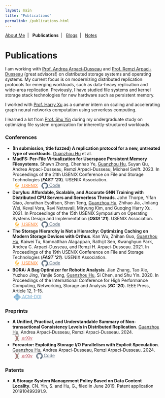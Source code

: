 ```yaml
---
layout: main
title: "Publications"
permalink: /publications.html
---
```


<p class="navigation-bar">
  <a href="/index.html">About Me</a>&nbsp;&nbsp;|&nbsp;&nbsp;
  <b>Publications</b>&nbsp;&nbsp;|&nbsp;&nbsp;
  <a href="/blogs.html">Blogs</a>&nbsp;&nbsp;|&nbsp;&nbsp;
  <a href="/notes.html">Notes</a>
</p>

# Publications

I am working with [Prof. Andrea Arpaci-Dusseau](http://pages.cs.wisc.edu/~dusseau/) and [Prof. Remzi Arpaci-Dusseau](http://pages.cs.wisc.edu/~remzi/) (great advisors!) on distributed storage systems and operating systems. My current focus is on modernizing distributed replication protocols for emerging workloads, such as data-heavy replication and wide-area replication. Previously, I have studied file systems and kernel storage stack technologies for new hardware such as persistent memory.

I worked with [Prof. Harry Xu](http://web.cs.ucla.edu/~harryxu/) as a summer intern on scaling and accelerating graph neural networks computation using serverless computing.

I learned a lot from [Prof. Shu Yin](https://sist.shanghaitech.edu.cn/yinshu_en/main.htm) during my undergraduate study on optimizing file system organization for inherently-structured workloads.

<style>
  a.btn-acmdoi {
    color: #5499C7;
    opacity: 0.8;
    display: inline-block;
    padding-right: 5px;
  }
  a.btn-acmdoi:hover, a.btn-acmdoi:focus {
    opacity: 1;
  }

  a.btn-usenix {
    color: #ff6600;
    opacity: 0.8;
    display: inline-block;
    padding-right: 5px;
  }
  a.btn-usenix:hover, a.btn-usenix:focus {
    opacity: 1;
  }

  a.btn-arxiv {
    color: #aa1e2f;
    opacity: 0.8;
    display: inline-block;
    padding-right: 5px;
  }
  a.btn-arxiv:hover, a.btn-arxiv:focus {
    opacity: 1;
  }

  a.btn-github {
    color: #34495E;
    opacity: 0.8;
    display: inline-block;
    padding-right: 5px;
  }
  a.btn-github:hover, a.btn-github:focus {
    opacity: 1;
  }

  a.btn-pdf {
    color: #EC7063;
    opacity: 0.8;
    display: inline-block;
    padding-right: 5px;
  }
  a.btn-pdf:hover, a.btn-pdf:focus {
    opacity: 1;
  }

  img.paper-button {
    height: 24px;
    vertical-align: middle;
    padding-left: 3px;
  }
  img.paper-button-small {
    height: 21px;
    vertical-align: middle;
    padding-left: 3px;
  }
</style>

### Conferences

- <b>(In submission, title fuzzed) A replication protocol for a new, untreated type of workloads</b>. <u>Guanzhou Hu</u> et al. <br/>
- <b>MadFS: Per-File Virtualization for Userspace Persistent Memory Filesystems</b>. Shawn Zhong, Chenhao Ye, <u>Guanzhou Hu</u>, Suyan Qu, Andrea Arpaci-Dusseau, Remzi Arpaci-Dusseau, Michael Swift. 2023. In Proceedings of the 21th USENIX Conference on File and Storage Technologies (<b><i>FAST '23</i></b>). USENIX Association. <br/>
    <a class="btn-usenix" href="https://www.usenix.org/conference/fast23/presentation/zhong" target="_blank"><img class="paper-button" src="/assets/img/usenix-button.svg" /> USENIX</a>
    <a class="btn-github" href="https://github.com/WiscADSL/MadFS" target="_blank"><img class="paper-button-small" src="/assets/img/github-button.svg" /> Code</a>
- <b>Dorylus: Affordable, Scalable, and Accurate GNN Training with Distributed CPU Servers and Serverless Threads</b>. John Thorpe, Yifan Qiao, Jonathan Eyolfson, Shen Teng, <u>Guanzhou Hu</u>, Zhihao Jia, Jinliang Wei, Keval Vora, Ravi Netravali, Miryung Kim, and Guoqing Harry Xu. 2021. In Proceedings of the 15th USENIX Symposium on Operating Systems Design and Implementation (<b><i>OSDI '21</i></b>). USENIX Association. <br/>
    <a class="btn-usenix" href="https://www.usenix.org/conference/osdi21/presentation/thorpe" target="_blank"><img class="paper-button" src="/assets/img/usenix-button.svg" /> USENIX</a>
    <a class="btn-github" href="https://github.com/uclasystem/dorylus" target="_blank"><img class="paper-button-small" src="/assets/img/github-button.svg" /> Code</a>
- <b>The Storage Hierarchy is Not a Hierarchy: Optimizing Caching on Modern Storage Devices with Orthus</b>. Kan Wu, Zhihan Guo, <u>Guanzhou Hu</u>, Kaiwei Tu, Ramnatthan Alagappan, Rathijit Sen, Kwanghyun Park, Andrea C. Arpaci-Dusseau, and Remzi H. Arpaci-Dusseau. 2021. In Proceedings of the 19th USENIX Conference on File and Storage Technologies (<b><i>FAST '21</i></b>). USENIX Association. <br/>
    <a class="btn-usenix" href="https://www.usenix.org/conference/fast21/presentation/wu-kan" target="_blank"><img class="paper-button" src="/assets/img/usenix-button.svg" /> USENIX</a>
    <a class="btn-github" href="https://github.com/josehu07/nhc-demo" target="_blank"><img class="paper-button-small" src="/assets/img/github-button.svg" /> Code</a>
- <b>BORA: A Bag Optimizer for Robotic Analysis</b>. Jian Zhang, Tao Xie, Yuzhuo Jing, Yanjie Song, <u>Guanzhou Hu</u>, Si Chen, and Shu Yin. 2020. In Proceedings of the International Conference for High Performance Computing, Networking, Storage and Analysis (<b><i>SC '20</i></b>). IEEE Press, Article 12, 1–15. <br/>
    <a class="btn-acmdoi" href="https://dl.acm.org/doi/abs/10.5555/3433701.3433716" target="_blank"><img class="paper-button" src="/assets/img/acmdoi-button.svg" /> ACM-DOI</a>

### Preprints

- <b>A Unified, Practical, and Understandable Summary of Non-transactional Consistency Levels in Distributed Replication</b>. <u>Guanzhou Hu</u>, Andrea Arpaci-Dusseau, Remzi Arpaci-Dusseau. 2024. <br/>
    <a class="btn-arxiv" href="https://arxiv.org/abs/2409.01576" target="_blank"><img class="paper-button" src="/assets/img/arxiv-button.svg" /> arXiv</a>
- <b>Foreactor: Exploiting Storage I/O Parallelism with Explicit Speculation</b>. <u>Guanzhou Hu</u>, Andrea Arpaci-Dusseau, Remzi Arpaci-Dusseau. 2024. <br/>
    <a class="btn-arxiv" href="https://arxiv.org/abs/2409.01580" target="_blank"><img class="paper-button" src="/assets/img/arxiv-button.svg" /> arXiv</a>
    <a class="btn-github" href="https://github.com/josehu07/foreactor" target="_blank"><img class="paper-button-small" src="/assets/img/github-button.svg" /> Code</a>

### Patents

- <b>A Storage System Management Policy Based on Data Content Locality.</b> CN. Yin, S. and Hu, G., filed in June 2019. Patent application 201910499391.9.
